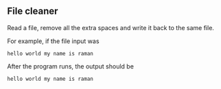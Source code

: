  ## File cleaner
 Read a file, remove all the extra spaces and write it back to the same file.



 For example, if the file input was
 ```
 hello world my name is raman
 ```

 After the program runs, the output should be
 

 ```
 hello world my name is raman